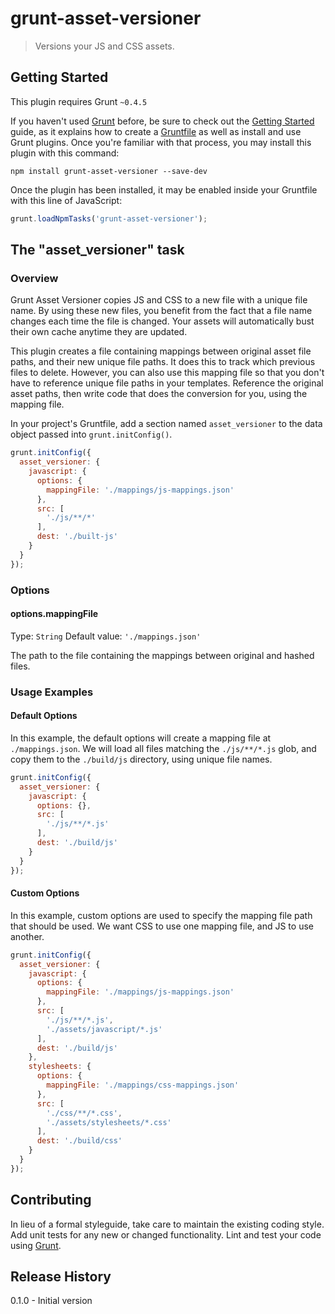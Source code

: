 # grunt-asset-versioner

> Versions your JS and CSS assets.

## Getting Started
This plugin requires Grunt `~0.4.5`

If you haven't used [Grunt](http://gruntjs.com/) before, be sure to check out the [Getting Started](http://gruntjs.com/getting-started) guide, as it explains how to create a [Gruntfile](http://gruntjs.com/sample-gruntfile) as well as install and use Grunt plugins. Once you're familiar with that process, you may install this plugin with this command:

```shell
npm install grunt-asset-versioner --save-dev
```

Once the plugin has been installed, it may be enabled inside your Gruntfile with this line of JavaScript:

```js
grunt.loadNpmTasks('grunt-asset-versioner');
```

## The "asset_versioner" task

### Overview
Grunt Asset Versioner copies JS and CSS to a new file with a unique file name. By using these new files, you benefit from the fact that a file name changes each time the file is changed. Your assets will automatically bust their own cache anytime they are updated.

This plugin creates a file containing mappings between original asset file paths, and their new unique file paths. It does this to track which previous files to delete. However, you can also use this mapping file so that you don't have to reference unique file paths in your templates. Reference the original asset paths, then write code that does the conversion for you, using the mapping file.  

In your project's Gruntfile, add a section named `asset_versioner` to the data object passed into `grunt.initConfig()`.

```js
grunt.initConfig({
  asset_versioner: {
    javascript: {
      options: {
        mappingFile: './mappings/js-mappings.json'
      },
      src: [
        './js/**/*'
      ],
      dest: './built-js'
    }
  }
});
```

### Options

#### options.mappingFile
Type: `String`
Default value: `'./mappings.json'`

The path to the file containing the mappings between original and hashed files.

### Usage Examples

#### Default Options
In this example, the default options will create a mapping file at `./mappings.json`. We will load all files matching the `./js/**/*.js` glob, and copy them to the `./build/js` directory, using unique file names.

```js
grunt.initConfig({
  asset_versioner: {
    javascript: {
      options: {},
      src: [
        './js/**/*.js'
      ],
      dest: './build/js'
    }
  }
});
```

#### Custom Options
In this example, custom options are used to specify the mapping file path that should be used. We want CSS to use one mapping file, and JS to use another.

```js
grunt.initConfig({
  asset_versioner: {
    javascript: {
      options: {
        mappingFile: './mappings/js-mappings.json'
      },
      src: [
        './js/**/*.js',
        './assets/javascript/*.js'
      ],
      dest: './build/js'
    },
    stylesheets: {
      options: {
        mappingFile: './mappings/css-mappings.json'
      },
      src: [
        './css/**/*.css',
        './assets/stylesheets/*.css'
      ],
      dest: './build/css'
    }
  }
});
```

## Contributing
In lieu of a formal styleguide, take care to maintain the existing coding style. Add unit tests for any new or changed functionality. Lint and test your code using [Grunt](http://gruntjs.com/).

## Release History
0.1.0 - Initial version
